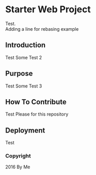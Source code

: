 # Starter Web Project
Test.  
Adding a line for rebasing example

## Introduction
Test
Some Test 2

## Purpose
Test
Some Test 3

## How To Contribute
Test
Please for this repository

## Deployment
Test

### Copyright

2016 By Me


